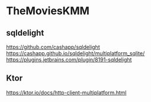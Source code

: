 # TheMoviesKMM

## sqldelight

https://github.com/cashapp/sqldelight
https://cashapp.github.io/sqldelight/multiplatform_sqlite/
https://plugins.jetbrains.com/plugin/8191-sqldelight

## Ktor

https://ktor.io/docs/http-client-multiplatform.html